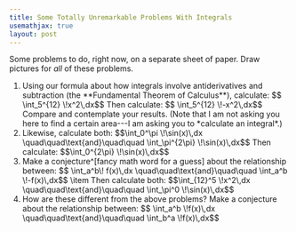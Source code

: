 ```yaml
---
title: Some Totally Unremarkable Problems With Integrals
usemathjax: true
layout: post
---
```


Some problems to do, right now, on a separate sheet of paper. Draw pictures for *all* of these problems.

<ol class='problems'>
<li> Using our formula about how integrals involve antiderivatives and subtraction (the **Fundamental Theorem of Calculus**), calculate:
$$ \int_5^{12} \!x^2\,dx$$
Then calculate:
$$ \int_5^{12} \!-x^2\,dx$$
Compare and contemplate your results. (Note that I am not asking you here to find a certain area---I am asking you to *calculate an integral*.) </li>
<li> Likewise, calculate both:
$$\int_0^\pi \!\sin(x)\,dx \quad\quad\text{and}\quad\quad \int_\pi^{2\pi} \!\sin(x)\,dx$$
Then calculate:
$$\int_0^{2\pi} \!\sin(x)\,dx$$
</li>
<li> Make a conjecture^[fancy math word for a guess] about the relationship between:
$$ \int_a^b\! f(x)\,dx  \quad\quad\text{and}\quad\quad  \int_a^b \!-f(x)\,dx$$
\item Then calculate both:
$$\int_{12}^5 \!x^2\,dx  \quad\quad\text{and}\quad\quad  \int_\pi^0 \!\sin(x)\,dx$$ </li>
<li> How are these different from the above problems? Make a conjecture about the relationship between:
$$ \int_a^b \!f(x)\,dx  \quad\quad\text{and}\quad\quad   \int_b^a \!f(x)\,dx$$
</li>
</ol>